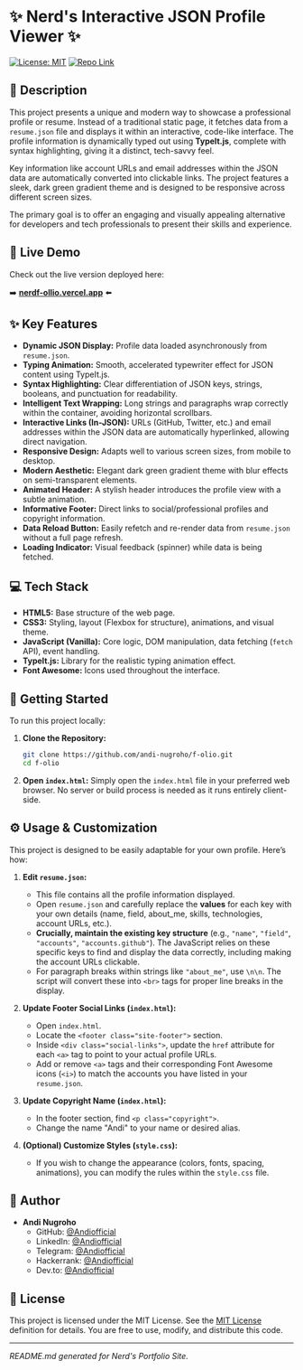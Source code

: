 # ✨ Nerd's Interactive JSON Profile Viewer ✨

[![License: MIT](https://img.shields.io/badge/License-MIT-yellow.svg)](https://opensource.org/licenses/MIT)
[![Repo Link](https://img.shields.io/badge/GitHub-Repo-blue.svg)](https://github.com/frenkiofficial/Portfolio-Site)

## 📜 Description

This project presents a unique and modern way to showcase a professional profile or resume. Instead of a traditional static page, it fetches data from a `resume.json` file and displays it within an interactive, code-like interface. The profile information is dynamically typed out using **TypeIt.js**, complete with syntax highlighting, giving it a distinct, tech-savvy feel.

Key information like account URLs and email addresses within the JSON data are automatically converted into clickable links. The project features a sleek, dark green gradient theme and is designed to be responsive across different screen sizes.

The primary goal is to offer an engaging and visually appealing alternative for developers and tech professionals to present their skills and experience.

## 🚀 Live Demo

Check out the live version deployed here:

➡️ **[nerdf-ollio.vercel.app](https://nerdf-ollio-andi-dev.vercel.app/)** ⬅️

## ✨ Key Features

*   **Dynamic JSON Display:** Profile data loaded asynchronously from `resume.json`.
*   **Typing Animation:** Smooth, accelerated typewriter effect for JSON content using TypeIt.js.
*   **Syntax Highlighting:** Clear differentiation of JSON keys, strings, booleans, and punctuation for readability.
*   **Intelligent Text Wrapping:** Long strings and paragraphs wrap correctly within the container, avoiding horizontal scrollbars.
*   **Interactive Links (In-JSON):** URLs (GitHub, Twitter, etc.) and email addresses within the JSON data are automatically hyperlinked, allowing direct navigation.
*   **Responsive Design:** Adapts well to various screen sizes, from mobile to desktop.
*   **Modern Aesthetic:** Elegant dark green gradient theme with blur effects on semi-transparent elements.
*   **Animated Header:** A stylish header introduces the profile view with a subtle animation.
*   **Informative Footer:** Direct links to social/professional profiles and copyright information.
*   **Data Reload Button:** Easily refetch and re-render data from `resume.json` without a full page refresh.
*   **Loading Indicator:** Visual feedback (spinner) while data is being fetched.

## 💻 Tech Stack

*   **HTML5:** Base structure of the web page.
*   **CSS3:** Styling, layout (Flexbox for structure), animations, and visual theme.
*   **JavaScript (Vanilla):** Core logic, DOM manipulation, data fetching (`fetch` API), event handling.
*   **TypeIt.js:** Library for the realistic typing animation effect.
*   **Font Awesome:** Icons used throughout the interface.

## 🚀 Getting Started

To run this project locally:

1.  **Clone the Repository:**
    ```bash
    git clone https://github.com/andi-nugroho/f-olio.git
    cd f-olio
    ```

2.  **Open `index.html`:**
    Simply open the `index.html` file in your preferred web browser. No server or build process is needed as it runs entirely client-side.

## ⚙️ Usage & Customization

This project is designed to be easily adaptable for your own profile. Here’s how:

1.  **Edit `resume.json`:**
    *   This file contains all the profile information displayed.
    *   Open `resume.json` and carefully replace the **values** for each key with your own details (name, field, about_me, skills, technologies, account URLs, etc.).
    *   **Crucially, maintain the existing key structure** (e.g., `"name"`, `"field"`, `"accounts"`, `"accounts.github"`). The JavaScript relies on these specific keys to find and display the data correctly, including making the account URLs clickable.
    *   For paragraph breaks within strings like `"about_me"`, use `\n\n`. The script will convert these into `<br>` tags for proper line breaks in the display.

2.  **Update Footer Social Links (`index.html`):**
    *   Open `index.html`.
    *   Locate the `<footer class="site-footer">` section.
    *   Inside `<div class="social-links">`, update the `href` attribute for each `<a>` tag to point to your actual profile URLs.
    *   Add or remove `<a>` tags and their corresponding Font Awesome icons (`<i>`) to match the accounts you have listed in your `resume.json`.

3.  **Update Copyright Name (`index.html`):**
    *   In the footer section, find `<p class="copyright">`.
    *   Change the name "Andi" to your name or desired alias.

4.  **(Optional) Customize Styles (`style.css`):**
    *   If you wish to change the appearance (colors, fonts, spacing, animations), you can modify the rules within the `style.css` file.

## 👤 Author

*   **Andi Nugroho**
    *   GitHub: [@Andiofficial](https://github.com/andi-nugroho)
    *   LinkedIn: [@Andiofficial](https://www.linkedin.com/in/andiinugroho)
    *   Telegram: [@Andiofficial](https://t.me/nerdnomerch)
    *   Hackerrank: [@Andiofficial](https://www.hackerrank.com/andinugroho)
    *   Dev.to: [@Andiofficial](https://dev.to/andinugroho)

## 📄 License

This project is licensed under the MIT License. See the [MIT License](https://opensource.org/licenses/MIT) definition for details. You are free to use, modify, and distribute this code.

---
*README.md generated for Nerd's Portfolio Site.*
